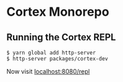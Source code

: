 # Cortex Monorepo


## Running the Cortex REPL

```
$ yarn global add http-server
$ http-server packages/cortex-dev
```

Now visit [localhost:8080/repl](http://localhost:8080/repl)
